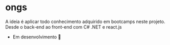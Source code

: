 # ongs
A ideia é aplicar todo conhecimento adquirido em bootcamps neste projeto. Desde o back-end ao front-end com C# .NET e react.js

* Em desenvolvimento :hammer: 

